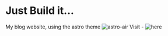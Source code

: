 # Just Build it...

My blog website, using the astro theme ![astro-air](https://github.com/sun0225SUN/astro-air)
Visit - ![here](https://vikuuu.github.io/)
